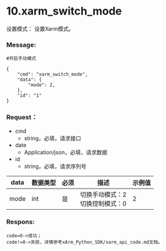 # 10.xarm\_switch\_mode



设置模式：
设置Xarm模式。

### Message: 

```
#开启手动模式

{
    "cmd": "xarm_switch_mode",
    "data": {
        "mode": 2,
    },
    "id": "1"
}
```




### Request： 

* cmd
  * string，必填，请求接口
* date
  * Application/json，必填，请求数据
* id
  * string，必填，请求序列号


| data   | 数据类型 | 必须 | 描述                  | 示例值 |
|--------|----------|------|-----------------------|--------|
|mode | int   | 是   | 切换手动模式：2<br>       切换控制模式：0 | 2   |



### Respons:

```clean
code=0->成功；
code!=0->失败，详情参考xArm_Python_SDK/xarm_api_code.md文档。
```



